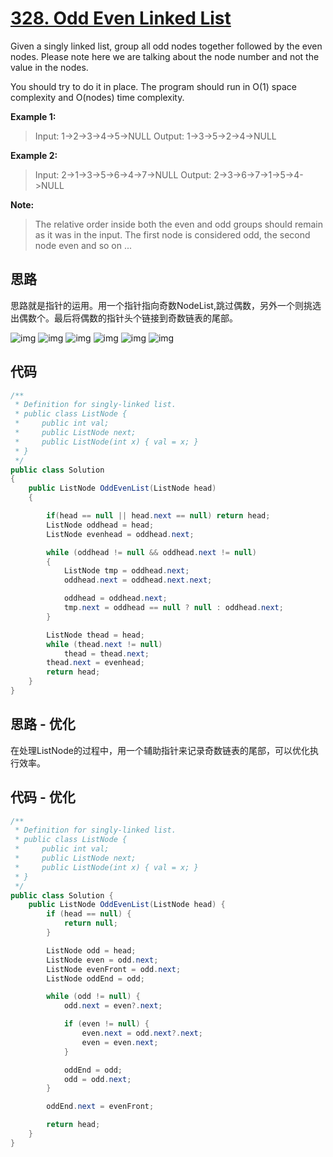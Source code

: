 # [328. Odd Even Linked List](https://leetcode.com/problems/odd-even-linked-list/)

Given a singly linked list, group all odd nodes together followed by the even nodes. Please note here we are talking about the node number and not the value in the nodes.

You should try to do it in place. The program should run in O(1) space complexity and O(nodes) time complexity.

**Example 1:**

> Input: 1->2->3->4->5->NULL
> Output: 1->3->5->2->4->NULL

**Example 2:**

> Input: 2->1->3->5->6->4->7->NULL
> Output: 2->3->6->7->1->5->4->NULL

**Note:**

> The relative order inside both the even and odd groups should remain as it was in the input.
> The first node is considered odd, the second node even and so on ...

## 思路

思路就是指针的运用。用一个指针指向奇数NodeList,跳过偶数，另外一个则挑选出偶数个。最后将偶数的指针头个链接到奇数链表的尾部。

![img](figure1.jpg)
![img](figure2.jpg)
![img](figure3.jpg)
![img](figure4.jpg)
![img](figure5.jpg)
![img](figure6.jpg)

## 代码

```csharp
/**
 * Definition for singly-linked list.
 * public class ListNode {
 *     public int val;
 *     public ListNode next;
 *     public ListNode(int x) { val = x; }
 * }
 */
public class Solution
{
    public ListNode OddEvenList(ListNode head)
    {

        if(head == null || head.next == null) return head;
        ListNode oddhead = head;
        ListNode evenhead = oddhead.next;

        while (oddhead != null && oddhead.next != null)
        {
            ListNode tmp = oddhead.next;
            oddhead.next = oddhead.next.next;

            oddhead = oddhead.next;
            tmp.next = oddhead == null ? null : oddhead.next;
        }

        ListNode thead = head;
        while (thead.next != null)
            thead = thead.next;
        thead.next = evenhead;
        return head;
    }
}
```

## 思路 - 优化

在处理ListNode的过程中，用一个辅助指针来记录奇数链表的尾部，可以优化执行效率。

## 代码 - 优化

```csharp
/**
 * Definition for singly-linked list.
 * public class ListNode {
 *     public int val;
 *     public ListNode next;
 *     public ListNode(int x) { val = x; }
 * }
 */
public class Solution {
    public ListNode OddEvenList(ListNode head) {
        if (head == null) {
            return null;
        }

        ListNode odd = head;
        ListNode even = odd.next;
        ListNode evenFront = odd.next;
        ListNode oddEnd = odd;

        while (odd != null) {
            odd.next = even?.next;

            if (even != null) {
                even.next = odd.next?.next;
                even = even.next;
            }

            oddEnd = odd;
            odd = odd.next;
        }

        oddEnd.next = evenFront;

        return head;
    }
}
```
